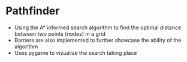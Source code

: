 # Pathfinder

- Using the A* informed search algorithm to find the optimal distance between two points (nodes) in a grid
- Barriers are also implemented to further showcase the ability of the algorithm
- Uses pygame to vizualize the search taking place
